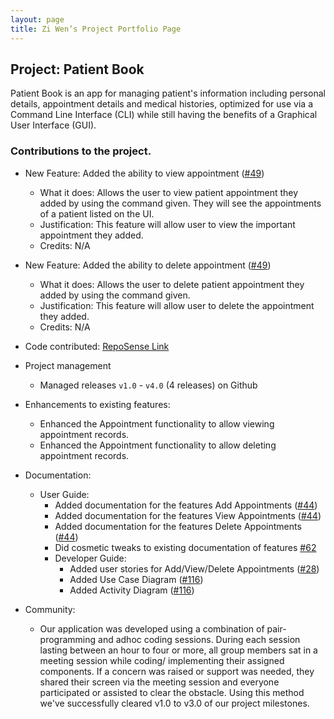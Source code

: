 ```yaml
---
layout: page
title: Zi Wen’s Project Portfolio Page
---
```


## Project: Patient Book 
Patient Book is an app for managing patient's information including personal details, appointment details and  medical histories, optimized for use via a Command Line Interface (CLI) while still having the benefits of a Graphical User Interface (GUI).

### Contributions to the project.


* New Feature: Added the ability to view appointment ([#49](https://github.com/AY2021S2-TIC4002-F18-4/tp2/pull/49))
  * What it does: Allows the user to view patient appointment they added by using the command given. They will see the appointments of a patient listed on the UI.
  * Justification: This feature will allow user to view the important appointment they added.
  * Credits: N/A
  
* New Feature: Added the ability to delete appointment ([#49](https://github.com/AY2021S2-TIC4002-F18-4/tp2/pull/49))
   * What it does: Allows the user to delete patient appointment they added by using the command given.
   * Justification: This feature will allow user to delete the appointment they added.
   * Credits: N/A

* Code contributed: [RepoSense Link](https://nus-tic4002-ay2021s2.github.io/tp-dashboard/?search=&sort=groupTitle&sortWithin=title&timeframe=commit&mergegroup=&groupSelect=groupByRepos&breakdown=true&checkedFileTypes=docs~functional-code~test-code~other&since=)
 
* Project management
  * Managed releases ```v1.0``` - ```v4.0``` (4 releases) on Github
 
* Enhancements to existing features:
  * Enhanced the Appointment functionality to allow viewing appointment records.
  * Enhanced the Appointment functionality to allow deleting appointment records.

* Documentation:
  * User Guide:
    * Added documentation for the features Add Appointments ([#44](https://github.com/AY2021S2-TIC4002-F18-4/tp2/pull/44))
    * Added documentation for the features View Appointments ([#44](https://github.com/AY2021S2-TIC4002-F18-4/tp2/pull/44))
    * Added documentation for the features Delete Appointments ([#44](https://github.com/AY2021S2-TIC4002-F18-4/tp2/pull/44))
    * Did cosmetic tweaks to existing documentation of features [#62](https://github.com/AY2021S2-TIC4002-F18-4/tp2/pull/62)
    * Developer Guide:
      * Added user stories for Add/View/Delete Appointments ([#28](https://github.com/AY2021S2-TIC4002-F18-4/tp2/pull/28))
      * Added Use Case Diagram ([#116](https://github.com/AY2021S2-TIC4002-F18-4/tp2/pull/116))
      * Added Activity Diagram ([#116](https://github.com/AY2021S2-TIC4002-F18-4/tp2/pull/116))
      
* Community:
  * Our application was developed using a combination of pair-programming and adhoc coding sessions. During each session lasting between an hour to four or more, all group members sat in a meeting session while coding/ implementing their assigned components. If a concern was raised or support was needed, they shared their screen via the meeting session and everyone participated or assisted to clear the obstacle. Using this method we've successfully cleared v1.0 to v3.0 of our project milestones. 
